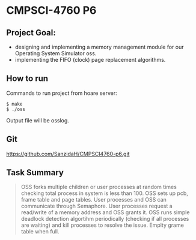 # CMPSCI-4760 P6

## Project Goal:

* designing and implementing a memory management module for our Operating System
Simulator oss.
* implementing the FIFO (clock) page replacement algorithms. 

## How to run
Commands to run project from hoare server:
```
$ make
$ ./oss
```
Output file will be osslog.

## Git

https://github.com/SanzidaH/CMPSCI4760-p6.git

## Task Summary

> OSS forks multiple children or user processes at random times checking total process in system is less than 100.
> OSS sets up pcb, frame table and page tables.
> User processes and OSS can communicate through Semaphore.
> User processes request a read/write of a memory address and OSS grants it.
> OSS  runs simple deadlock detection algortihm periodically (checking if all processes are waiting) and kill processes to resolve the issue. 
> Emplty grame table when full.



